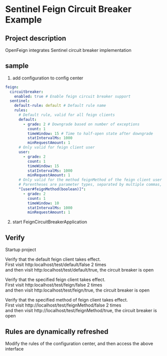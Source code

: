 # Sentinel Feign Circuit Breaker Example

## Project description

OpenFeign integrates Sentinel circuit breaker implementation

## sample

1. add configuration to config center
	
```yaml
feign:
  circuitbreaker:
    enabled: true # Enable feign circuit breaker support
  sentinel:
    default-rule: default # Default rule name
    rules:
      # Default rule, valid for all feign clients
      default:
        - grade: 2 # Downgrade based on number of exceptions
          count: 1
          timeWindow: 15 # Time to half-open state after downgrade
          statIntervalMs: 1000
          minRequestAmount: 1
      # Only valid for feign client user
      user:
        - grade: 2
          count: 1
          timeWindow: 15
          statIntervalMs: 1000
          minRequestAmount: 1
      # Only valid for the method feignMethod of the feign client user
      # Parentheses are parameter types, separated by multiple commas, such as user#method(boolean,String,Map)
      "[user#feignMethod(boolean)]":
        - grade: 2
          count: 1
          timeWindow: 10
          statIntervalMs: 1000
          minRequestAmount: 1
```
2. start FeignCircuitBreakerApplication

## Verify
Startup project

Verify that the default feign client takes effect.  
First visit http:localhost/test/default/false 2 times  
and then visit http:localhost/test/default/true, the circuit breaker is open

Verify that the specified feign client takes effect.  
First visit http:localhost/test/feign/false 2 times  
and then visit http:localhost/test/feign/true, the circuit breaker is open

Verify that the specified method of feign client takes effect.  
First visit http://localhost/test/feignMethod/false 2 times  
and then visit http://localhost/test/feignMethod/true, the circuit breaker is open

## Rules are dynamically refreshed
Modify the rules of the configuration center, and then access the above interface

